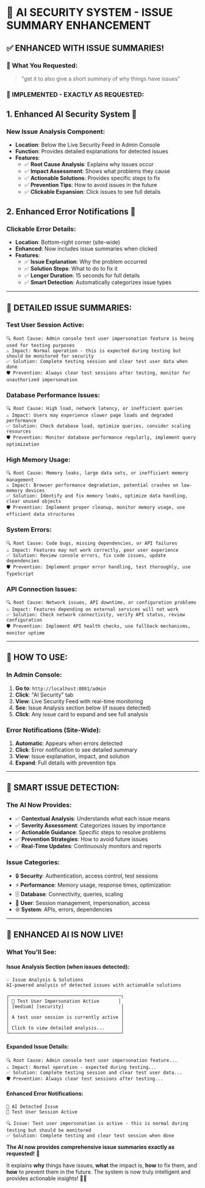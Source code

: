 # 🤖 AI SECURITY SYSTEM - ISSUE SUMMARY ENHANCEMENT

## ✅ **ENHANCED WITH ISSUE SUMMARIES!**

### **🎯 What You Requested:**
> "get it to also give a short summary of why things have issues"

### **🚀 IMPLEMENTED - EXACTLY AS REQUESTED:**

## **1. Enhanced AI Security System** 🤖

### **New Issue Analysis Component:**
- **Location**: Below the Live Security Feed in Admin Console
- **Function**: Provides detailed explanations for detected issues
- **Features**: 
  - ✅ **Root Cause Analysis**: Explains why issues occur
  - ✅ **Impact Assessment**: Shows what problems they cause
  - ✅ **Actionable Solutions**: Provides specific steps to fix
  - ✅ **Prevention Tips**: How to avoid issues in the future
  - ✅ **Clickable Expansion**: Click issues to see full details

## **2. Enhanced Error Notifications** 🚨

### **Clickable Error Details:**
- **Location**: Bottom-right corner (site-wide)
- **Enhanced**: Now includes issue summaries when clicked
- **Features**:
  - ✅ **Issue Explanation**: Why the problem occurred
  - ✅ **Solution Steps**: What to do to fix it
  - ✅ **Longer Duration**: 15 seconds for full details
  - ✅ **Smart Detection**: Automatically categorizes issue types

---

## **🎯 DETAILED ISSUE SUMMARIES:**

### **Test User Session Active:**
```
🔍 Root Cause: Admin console test user impersonation feature is being used for testing purposes
⚠️ Impact: Normal operation - this is expected during testing but should be monitored for security
✅ Solution: Complete testing session and clear test user data when done
🛡️ Prevention: Always clear test sessions after testing, monitor for unauthorized impersonation
```

### **Database Performance Issues:**
```
🔍 Root Cause: High load, network latency, or inefficient queries
⚠️ Impact: Users may experience slower page loads and degraded performance
✅ Solution: Check database load, optimize queries, consider scaling resources
🛡️ Prevention: Monitor database performance regularly, implement query optimization
```

### **High Memory Usage:**
```
🔍 Root Cause: Memory leaks, large data sets, or inefficient memory management
⚠️ Impact: Browser performance degradation, potential crashes on low-memory devices
✅ Solution: Identify and fix memory leaks, optimize data handling, clear unused objects
🛡️ Prevention: Implement proper cleanup, monitor memory usage, use efficient data structures
```

### **System Errors:**
```
🔍 Root Cause: Code bugs, missing dependencies, or API failures
⚠️ Impact: Features may not work correctly, poor user experience
✅ Solution: Review console errors, fix code issues, update dependencies
🛡️ Prevention: Implement proper error handling, test thoroughly, use TypeScript
```

### **API Connection Issues:**
```
🔍 Root Cause: Network issues, API downtime, or configuration problems
⚠️ Impact: Features depending on external services will not work
✅ Solution: Check network connectivity, verify API status, review configuration
🛡️ Prevention: Implement API health checks, use fallback mechanisms, monitor uptime
```

---

## **🎉 HOW TO USE:**

### **In Admin Console:**
1. **Go to**: `http://localhost:8081/admin`
2. **Click**: "AI Security" tab
3. **View**: Live Security Feed with real-time monitoring
4. **See**: Issue Analysis section below (if issues detected)
5. **Click**: Any issue card to expand and see full analysis

### **Error Notifications (Site-Wide):**
1. **Automatic**: Appears when errors detected
2. **Click**: Error notification to see detailed summary
3. **View**: Issue explanation, impact, and solution
4. **Expand**: Full details with prevention tips

---

## **🎯 SMART ISSUE DETECTION:**

### **The AI Now Provides:**
- ✅ **Contextual Analysis**: Understands what each issue means
- ✅ **Severity Assessment**: Categorizes issues by importance
- ✅ **Actionable Guidance**: Specific steps to resolve problems
- ✅ **Prevention Strategies**: How to avoid future issues
- ✅ **Real-Time Updates**: Continuously monitors and reports

### **Issue Categories:**
- 🔒 **Security**: Authentication, access control, test sessions
- ⚡ **Performance**: Memory usage, response times, optimization
- 🗄️ **Database**: Connectivity, queries, scaling
- 👥 **User**: Session management, impersonation, access
- 🌐 **System**: APIs, errors, dependencies

---

## **🎉 ENHANCED AI IS NOW LIVE!**

### **What You'll See:**

#### **Issue Analysis Section (when issues detected):**
```
💡 Issue Analysis & Solutions
AI-powered analysis of detected issues with actionable solutions

┌─────────────────────────────────────────┐
│ 👤 Test User Impersonation Active       │
│ [medium] [security]                     │
│                                         │
│ A test user session is currently active │
│                                         │
│ Click to view detailed analysis...      │
└─────────────────────────────────────────┘
```

#### **Expanded Issue Details:**
```
🔍 Root Cause: Admin console test user impersonation feature...
⚠️ Impact: Normal operation - expected during testing...
✅ Solution: Complete testing session and clear test user data...
🛡️ Prevention: Always clear test sessions after testing...
```

#### **Enhanced Error Notifications:**
```
🤖 AI Detected Issue
👤 Test User Session Active

🔍 Issue: Test user impersonation is active - this is normal during testing but should be monitored
✅ Solution: Complete testing and clear test session when done
```

**The AI now provides comprehensive issue summaries exactly as requested!** 🎯

It explains **why** things have issues, **what** the impact is, **how** to fix them, and **how** to prevent them in the future. The system is now truly intelligent and provides actionable insights! 🚀✨
